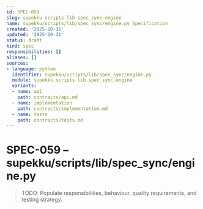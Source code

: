 ```yaml
---
id: SPEC-059
slug: supekku-scripts-lib-spec_sync-engine
name: supekku/scripts/lib/spec_sync/engine.py Specification
created: '2025-10-31'
updated: '2025-10-31'
status: draft
kind: spec
responsibilities: []
aliases: []
sources:
- language: python
  identifier: supekku/scripts/lib/spec_sync/engine.py
  module: supekku.scripts.lib.spec_sync.engine
  variants:
  - name: api
    path: contracts/api.md
  - name: implementation
    path: contracts/implementation.md
  - name: tests
    path: contracts/tests.md
---
```


# SPEC-059 – supekku/scripts/lib/spec_sync/engine.py

> TODO: Populate responsibilities, behaviour, quality requirements, and testing strategy.
